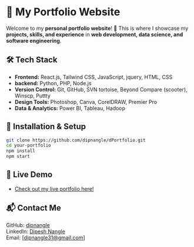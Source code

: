 # 🌟 My Portfolio Website

Welcome to my **personal portfolio website**! 🚀 This is where I showcase my **projects, skills, and experience** in **web development, data science, and software engineering**.

## 🛠️ Tech Stack
- **Frontend:** React.js, Tailwind CSS, JavaScript, jquery, HTML, CSS
- **backend:** Python, PHP, Node.js
- **Version Control:** Git, GitHub, SVN tortoise, Beyond Compare (scooter), Winscp, Puttty
- **Design Tools:** Photoshop, Canva, CorelDRAW, Premier Pro
- **Data & Analytics:** Power BI, Tableau, Hadoop 

## 🚀 Installation & Setup

```sh
git clone https://github.com/dipnangle/dPortfolio.git
cd your-portfolio
npm install
npm start
```

## 🎯 Live Demo
- [Check out my live portfolio here!](https://dipnangle.com/)

## 📬 Contact Me
GitHub: [dipnangle](https://github.com/dipnangle)\
LinkedIn: [Dipesh Nangle](https://www.linkedin.com/in/dipesh-nangle-69419613a/)\
Email: [dipnangle31@gmail.com]
